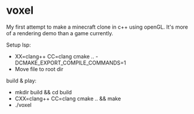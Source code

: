 # voxel

My first attempt to make a minecraft clone in c++ using openGL.
It's more of a rendering demo than a game currently. 

Setup lsp:
- XX=clang++ CC=clang cmake .. -DCMAKE_EXPORT_COMPILE_COMMANDS=1
- Move file to root dir

build & play:
- mkdir build && cd build
- CXX=clang++ CC=clang cmake .. && make
- ./voxel

